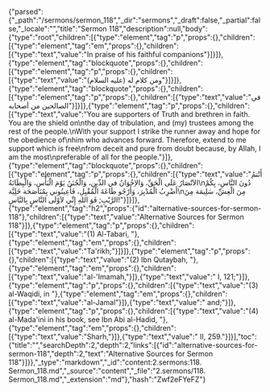 {"parsed":{"_path":"/sermons/sermon_118","_dir":"sermons","_draft":false,"_partial":false,"_locale":"","title":"Sermon 118","description":null,"body":{"type":"root","children":[{"type":"element","tag":"p","props":{},"children":[{"type":"element","tag":"em","props":{},"children":[{"type":"text","value":"In praise of his faithful companions"}]}]},{"type":"element","tag":"blockquote","props":{},"children":[{"type":"element","tag":"p","props":{},"children":[{"type":"text","value":"ومن كلام له (عليه السلام)"}]}]},{"type":"element","tag":"blockquote","props":{},"children":[{"type":"element","tag":"p","props":{},"children":[{"type":"text","value":"في الصالحين من أصحابه"}]}]},{"type":"element","tag":"p","props":{},"children":[{"type":"text","value":"You are supporters of Truth and brethren in faith. You are the shield on\nthe day of tribulation, and (my) trustees among the rest of the people.\nWith your support I strike the runner away and hope for the obedience of\nhim who advances forward. Therefore, extend to me support which is free\nfrom deceit and pure from doubt because, by Allah, I am the most\npreferable of all for the people."}]},{"type":"element","tag":"blockquote","props":{},"children":[{"type":"element","tag":"p","props":{},"children":[{"type":"text","value":"أَنْتمُ الاَنْصَارُ عَلَى الْحَقِّ، وَالاِخُوَانُ في الدِّينِ، وَالْجُنَنُ يَوْمَ الْبَأْسِ، وَالْبِطَانَةُ\nدُونَ النَّاسِ، بِكُمْ أَضْرِبُ الْمُدْبِرَ، وَأَرْجُو طَاعَةَ الْمُقْبِلِ، فَأَعِينُوني بِمُنَاصَحَة خَلِيَّة\nمِنَ الْغِشِّ، سَلِيمَة مِنَ الرَّيْبِ; فَوَ اللهِ إِنِّي لاَوْلَى النَّاسِ بِالنَّاسِ!"}]}]},{"type":"element","tag":"h2","props":{"id":"alternative-sources-for-sermon-118"},"children":[{"type":"text","value":"Alternative Sources for Sermon 118"}]},{"type":"element","tag":"p","props":{},"children":[{"type":"text","value":"(1) Al-Tabari, "},{"type":"element","tag":"em","props":{},"children":[{"type":"text","value":"Ta'rikh;"}]}]},{"type":"element","tag":"p","props":{},"children":[{"type":"text","value":"(2) Ibn Qutaybah, "},{"type":"element","tag":"em","props":{},"children":[{"type":"text","value":"al-'Imamah,"}]},{"type":"text","value":" I, 121;"}]},{"type":"element","tag":"p","props":{},"children":[{"type":"text","value":"(3) al-Waqidi, in "},{"type":"element","tag":"em","props":{},"children":[{"type":"text","value":"al-Jamal"}]},{"type":"text","value":" and;"}]},{"type":"element","tag":"p","props":{},"children":[{"type":"text","value":"(4) al-Mada'ini in his book, see Ibn Abi al-Hadid, "},{"type":"element","tag":"em","props":{},"children":[{"type":"text","value":"Sharh,"}]},{"type":"text","value":" II, 259."}]}],"toc":{"title":"","searchDepth":2,"depth":2,"links":[{"id":"alternative-sources-for-sermon-118","depth":2,"text":"Alternative Sources for Sermon 118"}]}},"_type":"markdown","_id":"content:2.sermons:118. Sermon_118.md","_source":"content","_file":"2.sermons/118. Sermon_118.md","_extension":"md"},"hash":"Zwf2eFYeFZ"}